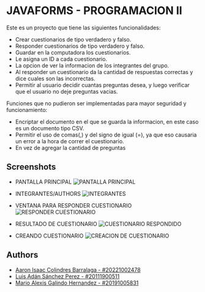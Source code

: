 
# JAVAFORMS - PROGRAMACION II 

Este es un proyecto que tiene las siguientes funcionalidades: 
- Crear cuestionarios de tipo verdadero y falso. 
- Responder cuestionarios de tipo verdadero y falso. 
- Guardar en la computadora los cuestionarios. 
- Le asigna un ID a cada cuestionario. 
- La opcion de ver la informacion de los integrantes del grupo. 
- Al responder un cuestionario da la cantidad de respuestas correctas y dice cuales son las incorrectas. 
- Permitir al usuario decidir cuantas preguntas desea, y luego verificar que el usuario no deje preguntas vacias. 

Funciones que no pudieron ser implementadas para mayor seguridad y funcionamiento: 
- Encriptar el documento en el que se guarda la informacion, en este caso es un documento tipo CSV. 
- Permitir el uso de comas(,) y del signo de igual (=), ya que eso causaria un error a la hora de correr el cuestionario. 
- En vez de agregar la cantidad de preguntas 


## Screenshots

- PANTALLA PRINCIPAL ![PANTALLA PRINCIPAL](https://drive.google.com/uc?id=1SdEZA3UHI_E1XYB8SYMkKUH4t8q5pfPD)

- INTEGRANTES/AUTHORS
![INTEGRANTES](https://drive.google.com/uc?id=1VkK3pazU7eUsZ7L087W32-jPL0j2gyBm)

- VENTANA PARA RESPONDER CUESTIONARIO
![RESPONDER CUESTIONARIO](https://drive.google.com/uc?id=1xP6pd9L0C7KumVw1ZL7L5xFIZgOrtdwT)

- RESULTADO DE CUESTIONARIO
![CUESTIONARIO RESPONDIDO](https://drive.google.com/uc?id=10DjsiywludQOA5wr489YOmAs4LbO-1O7)

- CREANDO CUESTIONARIO
![CREACION DE CUESTIONARIO](https://drive.google.com/uc?id=1DF6cgSbJ99Nc8EkkfNBMmty21eiLe3LM)

## Authors

- [Aaron Isaac Colindres Barralaga - #20221002478](https://github.com/aaroncba)
- [Luis Adán Sánchez Perez - #20111900511](https://github.com/luissanchez234)
- [Mario Alexis Galindo Hernandez - #20191005831](https://github.com/MarioGalindo27)
